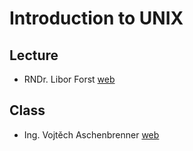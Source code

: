 # Introduction to UNIX
## Lecture

- RNDr. Libor Forst [web](https://www.ms.mff.cuni.cz/~forst/)

## Class

- Ing. Vojtěch Aschenbrenner [web](http://asch.cz/)
